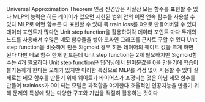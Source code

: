 Universal Approximation Theorem 인공 신경망은 사실상 모든 함수를 표현할 수 있다
MLP의 능력은 히든 레이어가 있으면 제한된 범위 안의 어떤 연속 함수를 사용할 수 있다 MLP로 어떤 함수든 다 표현할 수 있다 즉 train loss를 0으로 만들어버릴 수 있다
데이터 포인트가 많다면 Unit step function을 활용하여각 데이터 포인트 마다 두개의 노드를 사용해서 수많은 네모 함수들을 쌓아 코싸인 그래프를 근사로 구할 수 있다
Unit step function을 비슷하게 만든 Sigmoid 경우 히든 레이어의 웨이트 값을 크게 하면 된다 다만 네모 함수 한개 만드는데 Unit step function는 2개 필요하지만 Sigmoid함수는 4개 필요하다
Unit step function은 딥러닝에서 편미분값을 0을 만들기에 학습이 불가능하게 한다는 오해가 있지만 이러한 특징으로 MLP를 걱정 없이 사용할 수 있다
실제로는 네모 함수를 만들기 위해 웨이트가 바이어스가 조정되는 것은 아님 네모 함수를 만들어 trainloss가 0이 되는 모델은 과적합을 야기한다
효율적인 인공지능을 만들기 위해 문제의 특성에 맞는 다양한 구조와 기법을 적절히 활용하는 것이다
